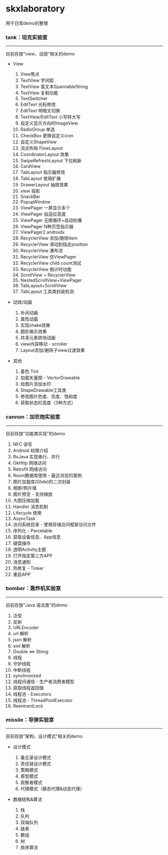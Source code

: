# skxlaboratory

用于日常demo的整理

###  tank：坦克实验室
___

目前存放"view、动效"相关的demo
+ View
	1. View焦点
	2. TextView 字间距
	3. TextView 富文本SpannableString
	4. TextView 复制功能
	5. TextSwitcher
	6. EditText 光标修改
	7. EditText 明暗文切换
	8. TextView/EditText 小写转大写
	9. 自定义显示方向的ImageView
	10. RadioGroup 单选
	11. CheckBox 更换自定义icon
	12. 自定义ShapeView
	13. 流式布局 FlowLayout
	14. CoordinatorLayout 效果
	15. SwipeRefreshLayout 下拉刷新
	16. CardView
	17. TabLayout 指示器修改
	18. TabLayout 使用扩展
	19. DrawerLayout 抽屉效果
	20. view 投影
	21. SnackBar
	22. PopupWindow
	23. ViewPager 一屏显示多个
	24. ViewPager 自适应高度
	25. ViewPager 无限循环+自动轮播
	26. ViewPager N种页签指示器
	27. ViewPager2 androidx
	28. RecyclerView 添加/删除item
	29. RecyclerView 滑动到指定position
	30. RecyclerView 瀑布流
	31. RecyclerView 仿ViewPager
	32. RecyclerView child count测试
	33. RecyclerView 倒计时功能
	34. ScrollView + RecyclerView
	35. NestedScrollView+ViewPager
	36. TabLayout+ScrollView
	37. TabLayout 工具类封装检测
	
+ 动效/动画
	1. 补间动画
	2. 属性动画
	3. 实现shake效果
	4. 圆形揭示效果
	5. 共享元素转场动画
	6. view内容移动 - scroller
	7. Layout添加/删除子view过渡效果

+ 其他
	1. 着色 Tint
	2. 加载矢量图 - VectorDrawable
	3. 给图片添加水印
	4. ShapeDrawable工具类
	5. 修改图片色度、亮度、饱和度
	6. 获取状态栏高度（3种方式）
	

### cannon：加农炮实验室
_________

目前存放"功能类实现"的demo
1. NFC 读写
2. Android 权限介绍
3. RxJava 实现串行、并行
4. OkHttp 网络访问
5. Retrofit 网络访问
6. Room数据库使用 - 最近浏览的案例
7. 图片加载库(Glide)的二次封装
8. 相册/照片墙
9. 图片预览 - 支持缩放
10. 大图压缩加载 
11. Handler 消息机制
12. Lifecycle 使用
13. AsyncTask
14. 访问系统目录 - 使用存储访问框架访问文件
15. 序列化 - Parcelable
16. 获取设备信息、App信息
17. 键盘操作
18. 透明Activity主题
19. 打开指定第三方APP
20. 消息通知
21. 热修复 - Tinker
22. 重启APP


### bomber：轰炸机实验室
___

目前存放"Java 语法类"的demo

1. 泛型
2. 反射
3. URLEncoder
4. url 解析
5. json 解析
6. xml 解析
7. Double <=> String
8. 线程
9. 守护线程
10. 中断线程
11. synchronized
12. 线程间通信 - 生产者消费者模型
13. 获取线程返回值
14. 线程池 - Executors
15. 线程池 - ThreadPoolExecutor
16. ReentrantLock


### missile：导弹实验室
-----
目前存放"架构、设计模式"相关的demo

+ 设计模式
	1. 备忘录设计模式
	2. 责任链设计模式
	3. 策略模式
	4. 原型模式
	5. 观察者模式
	6. 代理模式（静态代理&动态代理）
	
+ 数据结构&算法
	1. 栈
	2. 队列
	3. 双端队列
	4. 链表
	5. 数组
	6. 树
	7. 排序算法

